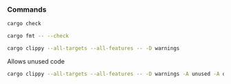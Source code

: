 ### Commands

```bash
cargo check
```

```bash
cargo fmt -- --check
```

```bash 
cargo clippy --all-targets --all-features -- -D warnings
```

Allows unused code

```bash
cargo clippy --all-targets --all-features -- -D warnings -A unused -A dead_code
```

